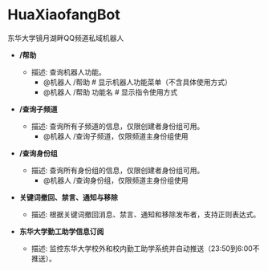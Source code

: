 # HuaXiaofangBot

东华大学镜月湖畔QQ频道私域机器人

- **/帮助**
  - 描述: 查询机器人功能。
    - @机器人 /帮助 # 显示机器人功能菜单（不含具体使用方式）
    - @机器人 /帮助 功能名 # 显示指令使用方式

- **/查询子频道**
  - 描述: 查询所有子频道的信息，仅限创建者身份组可用。
    - @机器人 /查询子频道，仅限频道主身份组使用 

- **/查询身份组**
  - 描述: 查询所有身份组的信息，仅限创建者身份组可用。
    - @机器人 /查询身份组，仅限频道主身份组使用 

- **关键词撤回、禁言、通知与移除**
  - 描述: 根据关键词撤回消息、禁言、通知和移除发布者，支持正则表达式。

- **东华大学勤工助学信息订阅**
  - 描述: 监控东华大学校外和校内勤工助学系统并自动推送（23:50到6:00不推送）。

